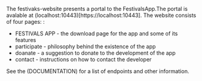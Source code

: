 The festivaks-website presents a portal to the FestivalsApp.The portal is avalable at (localhost:10443)[https://localhost:10443]. The website consists of four pages:
:
* FESTIVALS APP - the download page for the app and some of its features
* participate - philosophy behind the 
existence of the app
* doanate - a suggestion to donate to the development of the app
* contact - instructions on how to contact the developer


See the (DOCUMENTATION) for a list of endpoints and other information.
